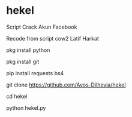 # hekel
Script Crack Akun Facebook

Recode from script cow2 Latif Harkat

pkg install python

pkg install git

pip install requests bs4

git clone https://github.com/Avos-Dilhevia/hekel

cd hekel

python hekel.py

